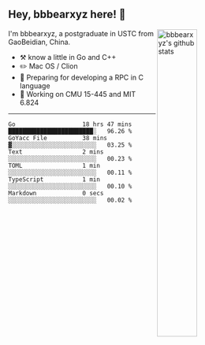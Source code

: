 ## Hey, bbbearxyz here! :wave:

<img align="right" alt="bbbearxyz's github stats" width="40%" src="https://github-readme-stats.vercel.app/api?username=bbbearxyz&show_icons=true">

I'm bbbearxyz, a postgraduate in USTC from GaoBeidian, China.

-   :hammer_and_pick:    know a little in Go and C++
-   :pencil2: Mac OS / Clion
-   :seedling: Preparing for developing a RPC in C language 
-   :thinking: Working on CMU 15-445 and MIT 6.824
---
<!--START_SECTION:waka-->

```text
Go                   18 hrs 47 mins  ████████████████████████░   96.26 %
GoYacc File          38 mins         ▓░░░░░░░░░░░░░░░░░░░░░░░░   03.25 %
Text                 2 mins          ░░░░░░░░░░░░░░░░░░░░░░░░░   00.23 %
TOML                 1 min           ░░░░░░░░░░░░░░░░░░░░░░░░░   00.11 %
TypeScript           1 min           ░░░░░░░░░░░░░░░░░░░░░░░░░   00.10 %
Markdown             0 secs          ░░░░░░░░░░░░░░░░░░░░░░░░░   00.02 %
```

<!--END_SECTION:waka-->
